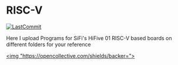 # RISC-V

[![LastCommit](https://img.shields.io/github/last-commit/balaji303/RISC-V.svg?style=social)](https://github.com/balaji303/RISC-V/commits/master)

Here I upload Programs for SiFi's HiFive 01 RISC-V based boards on different folders for your reference


<a href="https://opencollective./shields#backers" target="_blank"><img "https://opencollective.com/shields/backer=">
